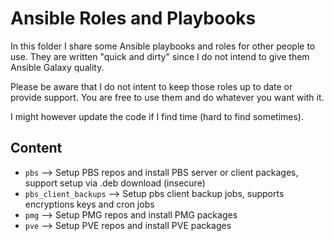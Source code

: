 # Ansible Roles and Playbooks

In this folder I share some Ansible playbooks and roles for other people to use.
They are written "quick and dirty" since I do not intend to give them Ansible Galaxy quality.

Please be aware that I do not intent to keep those roles up to date or provide support.
You are free to use them and do whatever you want with it.

I might however update the code if I find time (hard to find sometimes).

## Content

- `pbs` --> Setup PBS repos and install PBS server or client packages, support setup via .deb download (insecure)
- `pbs_client_backups` --> Setup pbs client backup jobs, supports encryptions keys and cron jobs
- `pmg` --> Setup PMG repos and install PMG packages
- `pve` --> Setup PVE repos and install PVE packages

